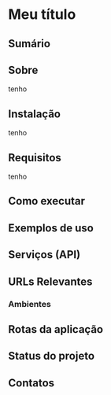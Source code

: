 # Meu título

## Sumário

## Sobre

tenho

## Instalação

tenho

## Requisitos

tenho

## Como executar

## Exemplos de uso

## Serviços (API)

## URLs Relevantes

### Ambientes

## Rotas da aplicação

## Status do projeto

## Contatos
